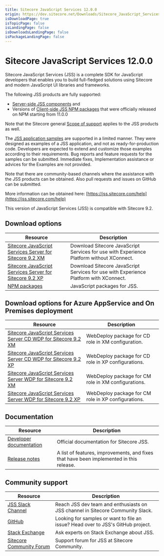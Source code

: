 ```yaml
---
title: Sitecore JavaScript Services 12.0.0
origin: https://dev.sitecore.net/Downloads/Sitecore_JavaScript_Services/120/Sitecore_JavaScript_Services_1200.aspx
isDownloadPage: true
isTopicPage: false
isLandingPage: false
isDownloadsLandingPage: false
isPackageLandingPage: false
---
```


# Sitecore JavaScript Services 12.0.0

Sitecore JavaScript Services (JSS) is a complete SDK for JavaScript developers that enables you to build full-fledged solutions using Sitecore and modern JavaScript UI libraries and frameworks.

The following JSS products are fully supported:

-   [Server-side JSS components](/Downloads/Sitecore_JavaScript_Services) and
-   Versions of [Client-side JSS NPM packages](https://github.com/Sitecore/jss/tree/dev/packages) that were officially released on NPM starting from 11.0.0

Note that the Sitecore general [Scope of support](https://kb.sitecore.net/articles/463549#ScopeOfSupport) applies to the JSS products as well.

The [JSS application samples](https://github.com/Sitecore/jss/tree/dev/samples) are supported in a limited manner. They were designed as examples of a JSS application, and not as ready-for-production code. Developers are expected to extend and customize those examples according to their requirements. Bug reports and feature requests for the samples can be submitted. Immediate fixes, Implementation assistance or advices for the Examples are not provided.

Note that there are community-based channels where the assistance with the JSS products can be obtained. Also pull requests and issues on GitHub can be submitted.

More information can be obtained here: [https://jss.sitecore.com/help](https://jss.sitecore.com/help)

  <Alert variant='warning' mb={4}>
    <AlertIcon />
    This version of JavaScript Services (JSS) is compatible with Sitecore 9.2.
  </Alert>
  

## Download options

 | Resource | Description |
 | --- | --- |
 | [Sitecore JavaScript Services Server for Sitecore 9.2 XM](https://scdp.blob.core.windows.net/downloads/Sitecore%20JavaScript%20Services/120/Sitecore%20JavaScript%20Services%201200/Secure/Sitecore%20JavaScript%20Services%20Server%20for%20Sitecore%209.2%20XM%2012.0.0%20rev.%20190522.zip) | Download Sitecore JavaScript Services for use with Experience Platform without XConnect. |
 | [Sitecore JavaScript Services Server for Sitecore 9.2 XP](https://scdp.blob.core.windows.net/downloads/Sitecore%20JavaScript%20Services/120/Sitecore%20JavaScript%20Services%201200/Secure/Sitecore%20JavaScript%20Services%20Server%20for%20Sitecore%209.2%20XP%2012.0.0%20rev.%20190522.zip) | Download Sitecore JavaScript Services for use with Experience Platform with XConnect. |
 | [NPM packages](https://www.npmjs.com/org/sitecore-jss) | JavaScript packages for JSS. |

## Download options for Azure AppService and On Premises deployment

 | Resource | Description |
 | --- | --- |
 | [Sitecore JavaScript Services Server CD WDP for Sitecore 9.2 XM](https://scdp.blob.core.windows.net/downloads/Sitecore%20JavaScript%20Services/120/Sitecore%20JavaScript%20Services%201200/Secure/Sitecore%20JavaScript%20Services%20Server%20for%20Sitecore%209.2%20XM%2012.0.0%20rev.%20190522%20CD.scwdp.zip) | WebDeploy package for CD role in XM configuration. |
 | [Sitecore JavaScript Services Server CD WDP for Sitecore 9.2 XP](https://scdp.blob.core.windows.net/downloads/Sitecore%20JavaScript%20Services/120/Sitecore%20JavaScript%20Services%201200/Secure/Sitecore%20JavaScript%20Services%20Server%20for%20Sitecore%209.2%20XP%2012.0.0%20rev.%20190522%20CD.scwdp.zip) | WebDeploy package for CD role in XP configurations. |
 | [Sitecore JavaScript Services Server WDP for Sitecore 9.2 XM](https://scdp.blob.core.windows.net/downloads/Sitecore%20JavaScript%20Services/120/Sitecore%20JavaScript%20Services%201200/Secure/Sitecore%20JavaScript%20Services%20Server%20for%20Sitecore%209.2%20XM%2012.0.0%20rev.%20190522.scwdp.zip) | WebDeploy package for CM role in XM configurations. |
 | [Sitecore JavaScript Services Server WDP for Sitecore 9.2 XP](https://scdp.blob.core.windows.net/downloads/Sitecore%20JavaScript%20Services/120/Sitecore%20JavaScript%20Services%201200/Secure/Sitecore%20JavaScript%20Services%20Server%20for%20Sitecore%209.2%20XP%2012.0.0%20rev.%20190522.scwdp.zip) | WebDeploy package for CM role in XP configurations. |

## Documentation

 | Resource | Description |
 | --- | --- |
 | [Developer documentation](https://jss.sitecore.net) | Official documentation for Sitecore JSS. |
 | [Release notes](https://jss.sitecore.net/release-notes) | A list of features, improvements, and fixes that have been implemented in this release. |

## Community support

 | Resource | Description |
 | --- | --- |
 | [JSS Slack Channel](https://sitecorechat.slack.com/messages/jss) | Reach JSS dev team and enthusiasts on JSS channel in Sitecore Community Slack. |
 | [GitHub](https://github.com/sitecore/jss) | Looking for samples or want to file an issue? Head over to JSS's GitHub project. |
 | [Stack Exchange](https://sitecore.stackexchange.com/questions/tagged/jss) | Ask experts on Stack Exchange about JSS. |
 | [Sitecore Community Forum](https://community.sitecore.net/developers/f/40) | Support forum for JSS at Sitecore Community. |
